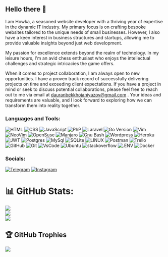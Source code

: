 ## Hello there 👋

I am Howka, a seasoned website developer with a thriving year of expertise in the dynamic IT industry. My primary focus is on crafting bespoke websites tailored to the unique needs of small businesses. However, I also have a keen interest in business structures and startups, allowing me to provide valuable insights beyond just web development.

My passion for excellence extends beyond the realm of technology. In my leisure hours, I'm an avid chess enthusiast who enjoys the intellectual challenges and strategic intricacies the game offers.

When it comes to project collaboration, I am always open to new opportunities. I have a proven track record of successfully delivering projects on time and exceeding client expectations. If you have a project in mind or seek to discuss potential collaborations, please feel free to reach out to me via email at dauranbekkhojaniyazov@gmail.com . Your ideas and requirements are valuable, and I look forward to exploring how we can transform them into reality together.

### Languages and Tools:
![HTML](https://img.shields.io/badge/-HTML-090909?style=for-the-badge&logo=html5&logoColor=47C5FB)
![CSS](https://img.shields.io/badge/-CSS-090909?style=for-the-badge&logo=css3&logoColor=47C5FB)
![JavaScript](https://img.shields.io/badge/-Javascript-090909?style=for-the-badge&logo=javascript&logoColor=47C5FB)
![PhP](https://img.shields.io/badge/PHP-777BB4?style=for-the-badge&logo=php&logoColor=white)
![Laravel](https://img.shields.io/badge/Laravel-FF2D20?style=for-the-badge&logo=laravel&logoColor=white)
![Go Version](https://img.shields.io/badge/Go-00ADD8?style=for-the-badge&logo=go&logoColor=white)
![Vim](https://img.shields.io/badge/VIM-%2311AB00.svg?&style=for-the-badge&logo=vim&logoColor=white)
![NeoVim](https://img.shields.io/badge/NeoVim-%2357A143.svg?&style=for-the-badge&logo=neovim&logoColor=white)
![OpenSuse](https://img.shields.io/badge/SUSE-0C322C?style=for-the-badge&logo=SUSE&logoColor=white)
![Manjaro](https://img.shields.io/badge/manjaro-35BF5C?style=for-the-badge&logo=manjaro&logoColor=white)
![Gnu Bash](https://img.shields.io/badge/GNU%20Bash-4EAA25?style=for-the-badge&logo=GNU%20Bash&logoColor=white)
![Wordpress](https://img.shields.io/badge/Wordpress-21759B?style=for-the-badge&logo=wordpress&logoColor=white)
![Heroku](https://img.shields.io/badge/heroku-%23430098.svg?style=for-the-badge&logo=heroku&logoColor=white)
![JWT](https://img.shields.io/badge/JWT-black?style=for-the-badge&logo=JSON%20web%20tokens)
![Postgres](https://img.shields.io/badge/postgres-%23316192.svg?style=for-the-badge&logo=postgresql&logoColor=white) 
![MySql](https://img.shields.io/badge/MySql-%23026AA7.svg?style=for-the-badge&logo=mysql&logoColor=white) 
![SQLite](https://img.shields.io/badge/sqlite-%2307405e.svg?style=for-the-badge&logo=sqlite&logoColor=white)
![LINUX](https://img.shields.io/badge/Linux-FCC624?style=for-the-badge&logo=linux&logoColor=black) 
![Postman](https://img.shields.io/badge/Postman-FF6C37?style=for-the-badge&logo=postman&logoColor=white)
![Trello](https://img.shields.io/badge/Trello-%23026AA7.svg?style=for-the-badge&logo=Trello&logoColor=white) 
![GitHub](https://img.shields.io/badge/GitHub-white?style=for-the-badge&logo=github&logoColor=white&labelColor=black&color=black) 
![Git](https://img.shields.io/badge/Git-white?style=for-the-badge&logo=git&logoColor=white&labelColor=fb5607&color=fb5607)
![VsCode](https://img.shields.io/badge/VsCode-white?style=for-the-badge&logo=visualstudiocode&logoColor=white&labelColor=00509d&color=00509d) 
![Ubuntu](https://img.shields.io/badge/Ubuntu-white?style=for-the-badge&logo=ubuntu&logoColor=white&labelColor=%23E95420&color=%23E95420)
![stackoverflow](https://img.shields.io/badge/stackoverflow-white?style=for-the-badge&logo=stackoverflow&logoColor=white&labelColor=%23F58025&color=%23F58025) 
![.ENV](https://img.shields.io/badge/.ENV-white?style=for-the-badge&logo=dotenv&logoColor=black&labelColor=%23ECD53F&color=%23ECD53F)
![Docker](https://img.shields.io/badge/docker-%230db7ed.svg?style=for-the-badge&logo=docker&logoColor=white) 
### Socials:
[![Telegram](https://img.shields.io/badge/-Telegram-090909?style=for-the-badge&logo=telegram&logoColor=27A0D9)](https://t.me/h0wka)
[![Instagram](https://img.shields.io/badge/-Instagram-090909?style=for-the-badge&logo=instagram&logoColor=B4068E)](https://www.instagram.com/dauran_khojaniyazov)

# 📊 GitHub Stats:
![](https://github-readme-stats.vercel.app/api?username=HowkaCoder&theme=dark&hide_border=false&include_all_commits=false&count_private=false)<br/>
![](https://github-readme-streak-stats.herokuapp.com/?user=HowkaCoder&theme=dark&hide_border=false)<br/>
![](https://github-readme-stats.vercel.app/api/top-langs/?username=HowkaCoder&theme=dark&hide_border=false&include_all_commits=false&count_private=false&layout=compact)

## 🏆 GitHub Trophies
![](https://github-profile-trophy.vercel.app/?username=HowkaCoder&theme=radical&no-frame=false&no-bg=true&margin-w=4)




<!--
**HowkaCoder/HowkaCoder** is a ✨ _special_ ✨ repository because its `README.md` (this file) appears on your GitHub profile.

